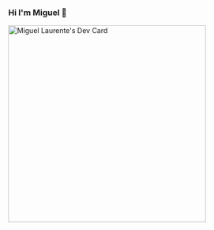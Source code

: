 ### Hi I'm Miguel 👋


<a href="https://app.daily.dev/m_laurente"><img src="https://api.daily.dev/devcards/7d011208db3a41d190cb3ab363c12309.png?r=w5q" width="400" alt="Miguel Laurente's Dev Card"/></a>
